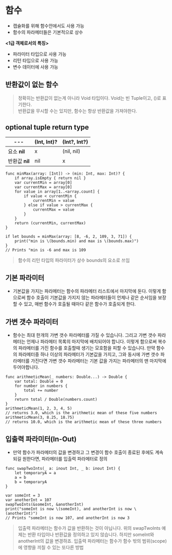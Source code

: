 # 함수

- 캡슐화를 위해 함수안에서도 사용 가능
- 함수의 파라메터들은 기본적으로 상수

**<1급 객체로서의 특징>**

- 파라미터 타입으로 사용 가능
- 리턴 타입으로 사용 가능
- 변수 데이터에 사용 가능

## 반환값이 없는 함수

> 정확히는 반환값이 없는게 아니라 Void 타입이다.
> Void는 빈 Tuple이고, ()로 표기한다.<br>
> 반환값을 무시할 수는 있지만, 함수는 항상 반환값을 가져야한다.<br>

## optional tuple return type

---|(Int, Int)?|(Int?, Int?)
---|---|---
요소 **nil**| x | (nil, nil)
반환값 **nil**| nil | x

```
func minMax(array: [Int]) -> (min: Int, max: Int)? {
    if array.isEmpty { return nil }
    var currentMin = array[0]
    var currentMax = array[0]
    for value in array[1..<array.count] {
        if value < currentMin {
            currentMin = value
        } else if value > currentMax {
            currentMax = value
        }
    }
    return (currentMin, currentMax)
}
```

```
if let bounds = minMax(array: [8, -6, 2, 109, 3, 71]) {
    print("min is \(bounds.min) and max is \(bounds.max)")
}
// Prints "min is -6 and max is 109
```

> 함수의 리턴 타입의 파라미터가 상수 bounds의 요소로 쓰임

## 기본 파라미터

- 기본값을 가지는 파라메터는 함수의 파라메터 리스트에서 마지막에 둔다. 이렇게 함으로써 함수 호출이 기본값을 가지지 않는 파라메터들이 언제나 같은 순서임을 보장할 수 있고, 매번 함수가 호출될 때마다 같은 함수가 호출되게 한다.

## 가변 갯수 파라미터

- 함수는 최대 한개의 가변 갯수 파라메터를 가질 수 있습니다. 그리고 가변 갯수 파라메터는 언제나 파라메터 목록의 마지막에 배치되어야 합니다. 이렇게 함으로써 복수의 파라메터를 가진 함수를 호출할때 생기는 모호함을 피할 수 있습니다. 만약 함수의 파라메터중 하나 이상의 파라메터가 기본값을 가지고, 그와 동시에 가변 갯수 파라메터를 가진다면 가변 갯수 파라메터는 기본 값을 가지는 파라메터의 맨 마지막에 두어야합니다.

```
func arithmeticMean(_ numbers: Double...) -> Double {
    var total: Double = 0
    for number in numbers {
        total += number
    }
    return total / Double(numbers.count)
}
arithmeticMean(1, 2, 3, 4, 5)
// returns 3.0, which is the arithmetic mean of these five numbers
arithmeticMean(3, 8.25, 18.75)
// returns 10.0, which is the arithmetic mean of these three numbers
```

## 입출력 파라미터(In-Out)

- 만약 함수가 파라메터의 값을 변경하고 그 변경이 함수 호출이 종료된 후에도 계속되길 원한다면, 파라메터를 입출력 파라메터로 정의

```
func swapTwoInts(_ a: inout Int, _ b: inout Int) {
    let temporaryA = a
    a = b
    b = temporaryA
}

var someInt = 3
var anotherInt = 107
swapTwoInts(&someInt, &anotherInt)
print("someInt is now \(someInt), and anotherInt is now \(anotherInt)")
// Prints "someInt is now 107, and anotherInt is now 3
```

> 입출력 파라메터는 함수가 값을 반환하는 것이 아닙니다. 위의 swapTwoInts 예제는 반환 타입이나 반환값을 정의하고 있지 않습니다. 하지만 someInt와 anotherInt의 값을 변경하죠. 입출력 파라메터는 함수가 함수 밖의 범위(scope)에 영향을 끼칠 수 있는 또다른 방법

